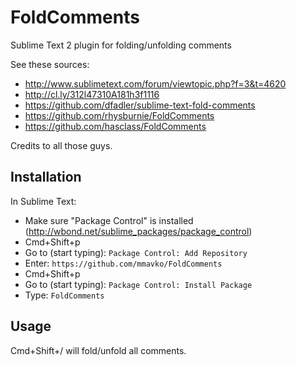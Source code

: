 FoldComments
============

Sublime Text 2 plugin for folding/unfolding comments

See these sources:

- http://www.sublimetext.com/forum/viewtopic.php?f=3&t=4620
- http://cl.ly/312l47310A181h3f1116
- https://github.com/dfadler/sublime-text-fold-comments
- https://github.com/rhysburnie/FoldComments
- https://github.com/hasclass/FoldComments

Credits to all those guys.


Installation
------------

In Sublime Text:

- Make sure "Package Control" is installed (http://wbond.net/sublime_packages/package_control)
- Cmd+Shift+p
- Go to (start typing): `Package Control: Add Repository`
- Enter: `https://github.com/mmavko/FoldComments`
- Cmd+Shift+p
- Go to (start typing): `Package Control: Install Package`
- Type: `FoldComments`


Usage
-----

Cmd+Shift+/ will fold/unfold all comments.
